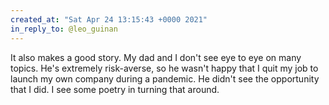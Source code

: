 ```yaml
---
created_at: "Sat Apr 24 13:15:43 +0000 2021"
in_reply_to: @leo_guinan
---
```


It also makes a good story. My dad and I don't see eye to eye on many topics. He's extremely risk-averse, so he wasn't happy that I quit my job to launch my own company during a pandemic. He didn't see the opportunity that I did. I see some poetry in turning that around.
